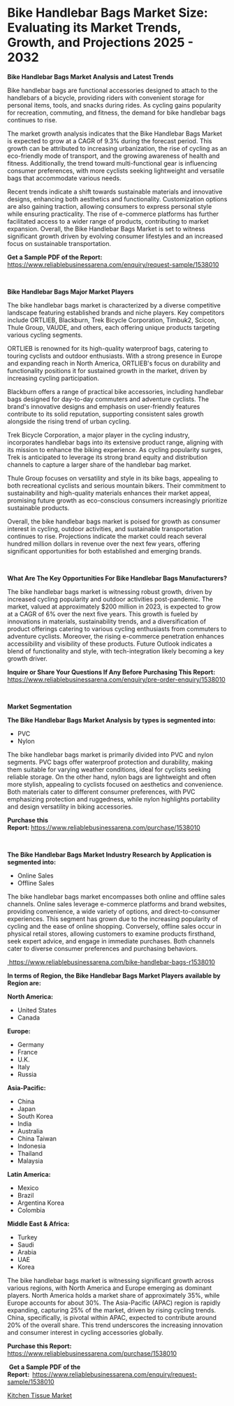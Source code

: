 <p><h1>Bike Handlebar Bags Market Size: Evaluating its Market Trends, Growth, and Projections 2025 - 2032</h1></p><p><strong>Bike Handlebar Bags Market Analysis and Latest Trends</strong></p>
<p><p>Bike handlebar bags are functional accessories designed to attach to the handlebars of a bicycle, providing riders with convenient storage for personal items, tools, and snacks during rides. As cycling gains popularity for recreation, commuting, and fitness, the demand for bike handlebar bags continues to rise. </p><p>The market growth analysis indicates that the Bike Handlebar Bags Market is expected to grow at a CAGR of 9.3% during the forecast period. This growth can be attributed to increasing urbanization, the rise of cycling as an eco-friendly mode of transport, and the growing awareness of health and fitness. Additionally, the trend toward multi-functional gear is influencing consumer preferences, with more cyclists seeking lightweight and versatile bags that accommodate various needs.</p><p>Recent trends indicate a shift towards sustainable materials and innovative designs, enhancing both aesthetics and functionality. Customization options are also gaining traction, allowing consumers to express personal style while ensuring practicality. The rise of e-commerce platforms has further facilitated access to a wider range of products, contributing to market expansion. Overall, the Bike Handlebar Bags Market is set to witness significant growth driven by evolving consumer lifestyles and an increased focus on sustainable transportation.</p></p>
<p><strong>Get a Sample PDF of the Report:&nbsp;</strong> <a href="https://www.reliablebusinessarena.com/enquiry/request-sample/1538010?utm_campaign=2401&utm_medium=2&utm_source=Github&utm_content=ia&utm_term=08022025&utm_id=bike-handlebar-bags">https://www.reliablebusinessarena.com/enquiry/request-sample/1538010</a></p>
<p>&nbsp;</p>
<p><strong>Bike Handlebar Bags Major Market Players</strong></p>
<p><p>The bike handlebar bags market is characterized by a diverse competitive landscape featuring established brands and niche players. Key competitors include ORTLIEB, Blackburn, Trek Bicycle Corporation, Timbuk2, Scicon, Thule Group, VAUDE, and others, each offering unique products targeting various cycling segments.</p><p>ORTLIEB is renowned for its high-quality waterproof bags, catering to touring cyclists and outdoor enthusiasts. With a strong presence in Europe and expanding reach in North America, ORTLIEB's focus on durability and functionality positions it for sustained growth in the market, driven by increasing cycling participation.</p><p>Blackburn offers a range of practical bike accessories, including handlebar bags designed for day-to-day commuters and adventure cyclists. The brand's innovative designs and emphasis on user-friendly features contribute to its solid reputation, supporting consistent sales growth alongside the rising trend of urban cycling.</p><p>Trek Bicycle Corporation, a major player in the cycling industry, incorporates handlebar bags into its extensive product range, aligning with its mission to enhance the biking experience. As cycling popularity surges, Trek is anticipated to leverage its strong brand equity and distribution channels to capture a larger share of the handlebar bag market.</p><p>Thule Group focuses on versatility and style in its bike bags, appealing to both recreational cyclists and serious mountain bikers. Their commitment to sustainability and high-quality materials enhances their market appeal, promising future growth as eco-conscious consumers increasingly prioritize sustainable products.</p><p>Overall, the bike handlebar bags market is poised for growth as consumer interest in cycling, outdoor activities, and sustainable transportation continues to rise. Projections indicate the market could reach several hundred million dollars in revenue over the next few years, offering significant opportunities for both established and emerging brands.</p></p>
<p>&nbsp;</p>
<p><strong>What Are The Key Opportunities For Bike Handlebar Bags Manufacturers?</strong></p>
<p><p>The bike handlebar bags market is witnessing robust growth, driven by increased cycling popularity and outdoor activities post-pandemic. The market, valued at approximately $200 million in 2023, is expected to grow at a CAGR of 6% over the next five years. This growth is fueled by innovations in materials, sustainability trends, and a diversification of product offerings catering to various cycling enthusiasts from commuters to adventure cyclists. Moreover, the rising e-commerce penetration enhances accessibility and visibility of these products. Future Outlook indicates a blend of functionality and style, with tech-integration likely becoming a key growth driver.</p></p>
<p><strong>Inquire or Share Your Questions If Any Before Purchasing This Report:</strong> <a href="https://www.reliablebusinessarena.com/enquiry/pre-order-enquiry/1538010?utm_campaign=2401&utm_medium=2&utm_source=Github&utm_content=ia&utm_term=08022025&utm_id=bike-handlebar-bags">https://www.reliablebusinessarena.com/enquiry/pre-order-enquiry/1538010</a></p>
<p>&nbsp;</p>
<p><strong>Market Segmentation</strong></p>
<p><strong>The Bike Handlebar Bags Market Analysis by types is segmented into:</strong></p>
<p><ul><li>PVC</li><li>Nylon</li></ul></p>
<p><p>The bike handlebar bags market is primarily divided into PVC and nylon segments. PVC bags offer waterproof protection and durability, making them suitable for varying weather conditions, ideal for cyclists seeking reliable storage. On the other hand, nylon bags are lightweight and often more stylish, appealing to cyclists focused on aesthetics and convenience. Both materials cater to different consumer preferences, with PVC emphasizing protection and ruggedness, while nylon highlights portability and design versatility in biking accessories.</p></p>
<p><strong>Purchase this Report:&nbsp;</strong><a href="https://www.reliablebusinessarena.com/purchase/1538010?utm_campaign=2401&utm_medium=2&utm_source=Github&utm_content=ia&utm_term=08022025&utm_id=bike-handlebar-bags">https://www.reliablebusinessarena.com/purchase/1538010</a></p>
<p>&nbsp;</p>
<p><strong>The Bike Handlebar Bags Market Industry Research by Application is segmented into:</strong></p>
<p><ul><li>Online Sales</li><li>Offline Sales</li></ul></p>
<p><p>The bike handlebar bags market encompasses both online and offline sales channels. Online sales leverage e-commerce platforms and brand websites, providing convenience, a wide variety of options, and direct-to-consumer experiences. This segment has grown due to the increasing popularity of cycling and the ease of online shopping. Conversely, offline sales occur in physical retail stores, allowing customers to examine products firsthand, seek expert advice, and engage in immediate purchases. Both channels cater to diverse consumer preferences and purchasing behaviors.</p></p>
<p><a href="https://www.reliablebusinessarena.com/bike-handlebar-bags-r1538010?utm_campaign=2401&utm_medium=2&utm_source=Github&utm_content=ia&utm_term=08022025&utm_id=bike-handlebar-bags">&nbsp;https://www.reliablebusinessarena.com/bike-handlebar-bags-r1538010</a></p>
<p><strong>In terms of Region, the Bike Handlebar Bags Market Players available by Region are:</strong></p>
<p>
    <p> <strong> North America: </strong>
        <ul>
            <li>United States</li>
            <li>Canada</li>
        </ul>
        </p> 
    <p> <strong> Europe: </strong>
        <ul>
            <li>Germany</li>
            <li>France</li>
            <li>U.K.</li>
            <li>Italy</li>
            <li>Russia</li>
        </ul>
        </p> 
    <p> <strong> Asia-Pacific: </strong>
        <ul>
            <li>China</li>
            <li>Japan</li>
            <li>South Korea</li>
            <li>India</li>
            <li>Australia</li>
            <li>China Taiwan</li>
            <li>Indonesia</li>
            <li>Thailand</li>
            <li>Malaysia</li>
        </ul>
        </p> 
    <p> <strong> Latin America: </strong>
        <ul>
            <li>Mexico</li>
            <li>Brazil</li>
            <li>Argentina Korea</li>
            <li>Colombia</li>
        </ul>
        </p> 
    <p> <strong> Middle East & Africa: </strong>
        <ul>
            <li>Turkey</li>
            <li>Saudi</li>
            <li>Arabia</li>
            <li>UAE</li>
            <li>Korea</li>
        </ul>
    </p>
    </p>
<p><p>The bike handlebar bags market is witnessing significant growth across various regions, with North America and Europe emerging as dominant players. North America holds a market share of approximately 35%, while Europe accounts for about 30%. The Asia-Pacific (APAC) region is rapidly expanding, capturing 25% of the market, driven by rising cycling trends. China, specifically, is pivotal within APAC, expected to contribute around 20% of the overall share. This trend underscores the increasing innovation and consumer interest in cycling accessories globally.</p></p>
<p><strong>Purchase this Report: </strong><a href="https://www.reliablebusinessarena.com/purchase/1538010?utm_campaign=2401&utm_medium=2&utm_source=Github&utm_content=ia&utm_term=08022025&utm_id=bike-handlebar-bags">https://www.reliablebusinessarena.com/purchase/1538010</a></p>
<p>&nbsp;<strong>Get a Sample PDF of the Report:&nbsp;&nbsp;</strong><a href="https://www.reliablebusinessarena.com/enquiry/request-sample/1538010?utm_campaign=2401&utm_medium=2&utm_source=Github&utm_content=ia&utm_term=08022025&utm_id=bike-handlebar-bags">https://www.reliablebusinessarena.com/enquiry/request-sample/1538010</a></p>
<p><strong></strong></p>
<p><p><a href="https://github.com/rabiumofer/Market-Research-Report-List-1/blob/main/kitchen-tissue-market.md?utm_campaign=2401&utm_medium=2&utm_source=Github&utm_content=ia&utm_term=08022025&utm_id=bike-handlebar-bags">Kitchen Tissue Market</a></p></p>